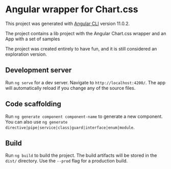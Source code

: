 # Angular wrapper for Chart.css


This project was generated with [Angular CLI](https://github.com/angular/angular-cli) version 11.0.2.

The project contains a lib project with the Angular Chart.css wrapper and an App with a set of samples

The project was created entirely to have fun, and it is still considered an exploration version.


## Development server

Run `ng serve` for a dev server. Navigate to `http://localhost:4200/`. The app will automatically reload if you change any of the source files.

## Code scaffolding

Run `ng generate component component-name` to generate a new component. You can also use `ng generate directive|pipe|service|class|guard|interface|enum|module`.

## Build

Run `ng build` to build the project. The build artifacts will be stored in the `dist/` directory. Use the `--prod` flag for a production build.

